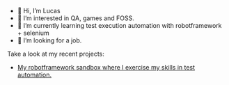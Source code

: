 - 👋 Hi, I’m Lucas
- 👀 I’m interested in QA, games and FOSS.
- 🌱 I’m currently learning test execution automation with robotframework + selenium
- 🔎 I’m looking for a job.

Take a look at my recent projects:
- [My robotframework sandbox where I exercise my skills in test automation.](https://github.com/Lugrol/robotframework-selenium_poc)

<!---
Lugrol/Lugrol is a ✨ special ✨ repository because its `README.md` (this file) appears on your GitHub profile.
You can click the Preview link to take a look at your changes.
--->
